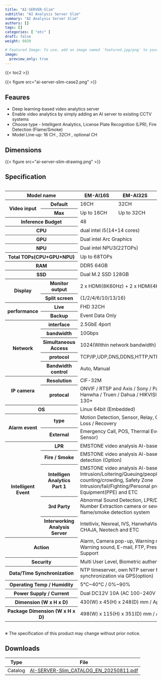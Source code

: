 ```yaml
---
title: "AI-SERVER-Slim"
subtitle: "AI Analysis Server Slim"
summary: "AI Analysis Server Slim"
authors: []
tags: []
categories: [ "etc" ]
draft: false
weight: 6020

# Featured Image: To use, add an image named `featured.jpg/png` to your page's folder.
image:
  preview_only: true
---
```


{{< toc2 >}}

<div class="container">
<div class="row justify-content-center align-items-center">
<div class="col-sm-6">

{{< figure src="ai-server-slim-case2.png" >}}

</div>
</div>
</div>

<div class="container">
<div class="row justify-content-center">
<div class="col-12 col-sm-7 pl-0">


## Feaures

- Deep learning-based video analytics server
- Enable video analytics by simply adding an AI server to existing CCTV systems
- Choose type - Intelligent Analytics, License Plate Recognition (LPR), Fire Detection (Flame/Smoke)
- Model Line-up: 16 CH , 32CH , optional CH

</div>
<div class="col-12 col-sm-5 pl-0">

## Dimensions

{{< figure src="ai-server-slim-drawing.png" >}}

</div>
</div>
</div>

## Specification

<div style="overflow-x: auto">
<table class="spec">
<thead>
<tr>
<th colspan="2">Model name</th>
<th>EM-AI16S</th>
<th>EM-AI32S</th>
<th>EM-AI00S</th>
</tr>
</thead>
<tbody>
<tr>
<th rowspan="2">Video input</th>
<th>Default</th>
<td>16CH</td>
<td>32CH</td>
<td>0CH</td>
</tr>
<tr>
<th>Max</th>
<td>Up to 16CH</td>
<td>Up to 32CH</td>
<td>Up to 32CH</td>
</tr>
<tr>
<th colspan="2">Inference Budget</th>
<td colspan="3">48</td>
</tr>
<tr>
<th colspan="2">CPU</th>
<td colspan="3">dual intel i5(14+14 cores)</td>
</tr>
<tr>
<th colspan="2">GPU</th>
<td colspan="3">Dual intel Arc Graphics</td>
</tr>
<tr>
<th colspan="2">NPU</th>
<td colspan="3">Dual intel NPU3(22TOPs)</td>
</tr>
<tr>
<th colspan="2">Total TOPs(CPU+GPU+NPU)</th>
<td colspan="3">Up to 68TOPs</td>
</tr>
<tr>
<th colspan="2">RAM</th>
<td colspan="3">DDR5 64GB</td>
</tr>
<tr>
<th colspan="2">SSD</th>
<td colspan="3">Dual M.2 SSD 128GB</td>
</tr>
<tr>
<th rowspan="2">Display</th>
<th>Monitor output</th>
<td colspan="3">2 x HDMI(8K60Hz) + 2 x HDMI(4K60Hz)</td>
</tr>
<tr>
<th>Split screen</td>
<td colspan="2">(1/2/4/6/10/13/16)</td>
<td>Depend on CH</td>
</tr>
<tr>
<th rowspan="2">performance</th>
<th>Live</td>
<td colspan="2">FHD 32CH</td>
<td>Up to license</td>
</tr>
<th>Backup</th>
<td colspan="3">Event Data Only</td>
</tr>
<tr>
<th rowspan="5">Network</th>
<th>interface</th>
<td colspan="3">2.5GbE 4port</td>
</tr>
<tr>
<th>bandwidth</th>
<td colspan="3">10Gbps</td>
</tr>
<tr>
<th>Simultaneous Access</th>
<td colspan="3">1024(Within network bandwidth)</td>
</tr>
<tr>
<th>protocol</th>
<td colspan="3">TCP/IP,UDP,DNS,DDNS,HTTP,NTP,RTP/RTCP,RTSP</td>
</tr>
<tr>
<th>Bandwidth control</th>
<td colspan="3">Auto, Manual</td>
</tr>
<tr>
<th rowspan="2">IP camera</th>
<th>Resolution</th>
<td colspan="3">CIF-32M</td>
</tr>
<tr>
<th>protocal</th>
<td colspan="3">ONVIF / RTSP and Axis / Sony / Panasonic / Hanwha / Truen / Dahua / HIKVISION etc. over 130+</td>
</tr>
<tr>
<th colspan="2">OS</th>
<td colspan="3">Linux 64bit (Embedded)</td>
</tr>
<tr>
<th rowspan="2">Alarm event</th>
<th>type</th>
<td colspan="3">Motion Detection, Sensor, Relay, Camera Signal Loss / Recovery</td>
</tr>
<tr>
<th>External</th>
<td colspan="3">Emergency Call, POS, Thermal Event(Thermal, Sensor)</td>
</tr>
<tr>
<th rowspan="5">Intelligent Event</th>
<th>LPR</th>
<td colspan="3">EMSTONE video analysis AI-based LPR (Option)</td>
</tr>
<tr>
<th>Fire / Smoke</th>
<td colspan="3">EMSTONE video analysis AI-based flame/smoke detection (Option)</td>
</tr>
<tr>
<th>Intelligen Analytics Part 1</th>
<td colspan="3">EMSTONE video analysis AI-based Intrusion/Loitering/Queuing/people counting/crowding, Safety Zone Intrusion/fail/Fighting/Personal protective Equipment(PPE) and ETC</td>
</tr>
<tr>
<th>3rd Party</th>
<td colspan="3">Abnormal Sound Detection, LPR/Directional Vehicle Number Extraction camera or sever, video analysis flame/smoke detection system</td>
</tr>
<tr>
<th>Interworking Analysis Server</th>
<td colspan="3">Intellivix, Nexreal, IVS, HanwhaVision, Truen, ITX, CHAJA, Neotech and ETC</td>
</tr>
<tr>
<th colspan="2">Action</th>
<td colspan="3">Alarm, Camera pop-up, Warning message, Warning sound, E-mail, FTP, Preset, HTTPS API Support</td>
</tr>
<tr>
<th colspan="2">Security</th>
<td colspan="3">Multi User Level, Biometric authentication support</td>
</tr>
<tr>
<th colspan="2">Data/Time Synchronization</th>
<td colspan="3">NTP timeserver, own NTP server function, self synchronization via GPS(option)</td>
</tr>
<tr>
<th colspan="2">Operating Temp / Humidity</th>
<td colspan="3">5℃~40℃ / 0%~90%</td>
</tr>
<tr>
<th colspan="2">Power Supply / Current</th>
<td colspan="3">Dual DC12V 10A (AC 100-240V input)
<tr>
<th colspan="2">Dimension (W x H x D)</th>
<td colspan="3">430(W) x 45(H) x 248(D) mm / Approx. 3.18 kg</td>
</tr>
<tr>
<th colspan="2">Package Dimension (W x H x D)</th>
<td colspan="3">498(W) x 115(H) x 351(D) mm / Approx. 3.60 kg</td>
</tr>
</tbody>
</table>
</div>

※ The specification of this product may change without prior notice.

## Downloads

Type | File
---- | ----
Catalog | [AI-SERVER-Slim_CATALOG_EN_20250811.pdf](https://www.emstone.com/data/sales/en/AI-SERVER-Slim_CATALOG_EN_20250811.pdf)
